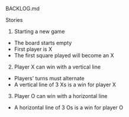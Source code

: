 BACKLOG.md

Stories

1. Starting a new game
  - The board starts empty
  - First player is X
  - The first square played will become an X

2. Player X can win with a vertical line
  - Players' turns must alternate
  - A vertical line of 3 Xs is a win for player X

3. Player O can win with a horizontal line
  - A horizontal line of 3 Os is a win for player O